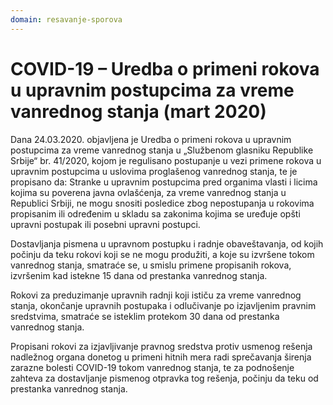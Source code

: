 ```yaml
---
domain: resavanje-sporova
---
```


# COVID-19 – Uredba o primeni rokova u upravnim postupcima za vreme vanrednog stanja (mart 2020)

Dana 24.03.2020. objavljena je Uredba o primeni rokova u upravnim postupcima za vreme vanrednog stanja u „Službenom glasniku Republike Srbije“ br. 41/2020, kojom je regulisano postupanje u vezi primene rokova u upravnim postupcima u uslovima proglašenog vanrednog stanja, te je propisano da:
Stranke u upravnim postupcima pred organima vlasti i licima kojima su poverena javna ovlašćenja, za vreme vanrednog stanja u Republici Srbiji, ne mogu snositi posledice zbog nepostupanja u rokovima propisanim ili određenim u skladu sa zakonima kojima se uređuje opšti upravni postupak ili posebni upravni postupci.

Dostavljanja pismena u upravnom postupku i radnje obaveštavanja, od kojih počinju da teku rokovi koji se ne mogu produžiti, a koje su izvršene tokom vanrednog stanja, smatraće se, u smislu primene propisanih rokova, izvršenim kad istekne 15 dana od prestanka vanrednog stanja.

Rokovi za preduzimanje upravnih radnji koji ističu za vreme vanrednog stanja, okončanje upravnih postupaka i odlučivanje po izjavljenim pravnim sredstvima, smatraće se isteklim protekom 30 dana od prestanka vanrednog stanja.

Propisani rokovi za izjavljivanje pravnog sredstva protiv usmenog rešenja nadležnog organa donetog u primeni hitnih mera radi sprečavanja širenja zarazne bolesti COVID-19 tokom vanrednog stanja, te za podnošenje zahteva za dostavljanje pismenog otpravka tog rešenja, počinju da teku od prestanka vanrednog stanja.
